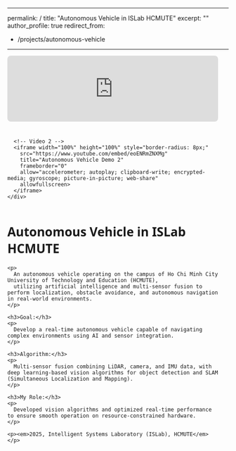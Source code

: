 <!-- ---
permalink: /projects/
title: "Autonomous Vehicle in ISLab HCMUTE"
author_profile: true
--- -->

---
permalink: /
title: "Autonomous Vehicle in ISLab HCMUTE"
excerpt: ""
author_profile: true
redirect_from: 
  - /projects/autonomous-vehicle
---

<link rel="stylesheet" href="{{ '/assets/css/main.css' | relative_url }}" />
<!-- <link rel="stylesheet" href="/assets/css/main.css" /> -->
<link rel="stylesheet" href="{{ '/assets/css/academicons.css' | relative_url }}" />
<script src="{{ '/assets/js/main.min.js' | relative_url }}"></script>

<link rel="icon" href="/images/avatar.png" />

<div class="project-container" style="display: flex; gap: 20px; align-items: flex-start; flex-wrap: wrap;">

  <!-- Cột trái: 2 video xếp dọc, có khoảng cách -->
  <div class="project-media" style="flex: 1; min-width: 300px; max-width: 480px;">
    <div style="display: flex; flex-direction: column; gap: 24px;">
      <!-- Video 1 -->
      <iframe width="100%" height="100%" style="border-radius: 8px;"
        src="https://www.youtube.com/embed/LpsxEhBA7x4"
        title="Autonomous Vehicle Demo 1"
        frameborder="0"
        allow="accelerometer; autoplay; clipboard-write; encrypted-media; gyroscope; picture-in-picture; web-share"
        allowfullscreen>
      </iframe>

      <!-- Video 2 -->
      <iframe width="100%" height="100%" style="border-radius: 8px;"
        src="https://www.youtube.com/embed/eoENRmZNXMg"
        title="Autonomous Vehicle Demo 2"
        frameborder="0"
        allow="accelerometer; autoplay; clipboard-write; encrypted-media; gyroscope; picture-in-picture; web-share"
        allowfullscreen>
      </iframe>
    </div>
  </div>

  <!-- Cột phải: mô tả -->
  <div class="project-description" style="flex: 2; font-family: 'Segoe UI', Tahoma, Geneva, Verdana, sans-serif;">
    <h1>Autonomous Vehicle in ISLab HCMUTE</h1>

    <p>
      An autonomous vehicle operating on the campus of Ho Chi Minh City University of Technology and Education (HCMUTE), 
      utilizing artificial intelligence and multi-sensor fusion to perform localization, obstacle avoidance, and autonomous navigation in real-world environments.
    </p>

    <h3>Goal:</h3>
    <p>
      Develop a real-time autonomous vehicle capable of navigating complex environments using AI and sensor integration.
    </p>

    <h3>Algorithm:</h3>
    <p>
      Multi-sensor fusion combining LiDAR, camera, and IMU data, with deep learning-based vision algorithms for object detection and SLAM (Simultaneous Localization and Mapping).
    </p>

    <h3>My Role:</h3>
    <p>
      Developed vision algorithms and optimized real-time performance to ensure smooth operation on resource-constrained hardware.
    </p>

    <p><em>2025, Intelligent Systems Laboratory (ISLab), HCMUTE</em></p>
  </div>

</div>
